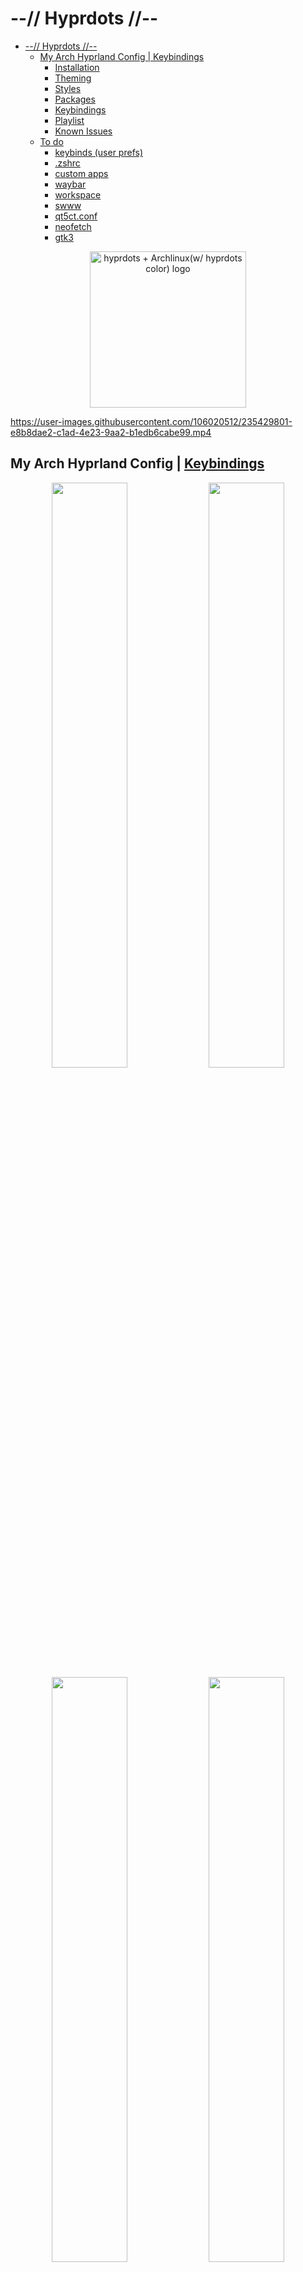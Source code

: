 # --// Hyprdots //--

- [--// Hyprdots //--](#---hyprdots---)
  - [My Arch Hyprland Config | Keybindings](#my-arch-hyprland-config--keybindings)
    - [Installation](#installation)
    - [Theming](#theming)
    - [Styles](#styles)
    - [Packages](#packages)
    - [Keybindings](#keybindings)
    - [Playlist](#playlist)
    - [Known Issues](#known-issues)
  - [To do](#to-do)
    - [keybinds (user prefs)](#keybinds-user-prefs)
    - [.zshrc](#zshrc)
    - [custom apps](#custom-apps)
    - [waybar](#waybar)
    - [workspace](#workspace)
    - [swww](#swww)
    - [qt5ct.conf](#qt5ctconf)
    - [neofetch](#neofetch)
    - [gtk3](#gtk3)

<p align="center">
  <img width="250" src="https://raw.githubusercontent.com/devckvargas/hyprdots/main/Source/assets/hyprdots_arch.png" alt="hyprdots + Archlinux(w/ hyprdots color) logo">
</p>

<https://user-images.githubusercontent.com/106020512/235429801-e8b8dae2-c1ad-4e23-9aa2-b1edb6cabe99.mp4>

## My Arch Hyprland Config | [Keybindings](#keybindings)

<p align="center">
    <img align="center" width="49%" src="https://raw.githubusercontent.com/devckvargas/hyprdots/main/Source/assets/showcase_1.png" /> <img align="center" width="49%" src="https://raw.githubusercontent.com/devckvargas/hyprdots/main/Source/assets/showcase_2.png" />
    <img align="center" width="49%" src="https://raw.githubusercontent.com/devckvargas/hyprdots/main/Source/assets/showcase_3.png" /> <img align="center" width="49%" src="https://raw.githubusercontent.com/devckvargas/hyprdots/main/Source/assets/showcase_4.png" />
</p>

### Installation

The installation script is made for Arch, but **may** work on some Arch based distros.
For Debian, please refer **Senshi111**'s version [here](https://github.com/Senshi111/debian-hyprland-hyprdots).
Tested on [EndeavourOS](https://endeavouros.com/) (current distro)

> **Warning**
>
> Install script will auto-detect nvidia card and install nvidia-dkms drivers for your kernel.
> Nvidia drm will be enabled in grub, so please [ensure](https://wiki.archlinux.org/title/NVIDIA) your nvidia card supports dkms drivers/hyprland.

After minimal Arch install (with grub), clone this repo -

```shell
sudo pacman -Sy git
git clone https://github.com/devckvargas/hyprdots ~/Hyprdots
cd ~/Hyprdots/Scripts
```

> **Note**
>
> Add apps you want to install (replace **nvim** with your own editor e.g. vim, code, kate)
>
> ```shell
>nvim ~/Hyprdots/Scripts/custom_apps.lst
>```
>
> Pass the file as a parameter to install it -
>
>```shell
>./install.sh custom_apps.lst
>```

Please **reboot after the install script completes and takes you to sddm login screen** (or black screen) for the first time.
For more details, please refer [installation.md](https://github.com/devckvargas/hyprdots/blob/main/installation.md)

### Theming

To add your own custom theme, please refer [theming.md](https://github.com/devckvargas/hyprdots/blob/main/theming.md)

- Available themes
  - [x] Catppuccin-Mocha
  - [x] Catppuccin-Latte
  - [x] Decay-Green
  - [x] Rosé-Pine
  - [x] Tokyo-Night
  - [x] Material-Sakura
  - [x] Graphite-Mono
  - [x] Cyberpunk-Edge
  - [ ] Gruvbox-Retro (maybe later)
  - [ ] Nordic-Blue (maybe later)

- Contributors themes
  - [x] Frosted-Glass by T-Crypt

| Catppuccin-Mocha |
| :-: |
| ![Mocha-screenshot#1](https://raw.githubusercontent.com/devckvargas/hyprdots/main/Source/assets/theme_mocha_1.png) |
| ![Mocha-screenshot#2](https://raw.githubusercontent.com/devckvargas/hyprdots/main/Source/assets/theme_mocha_2.png) |

| Catppuccin-Latte |
| :-: |
| ![Latte-screenshot#1](https://raw.githubusercontent.com/devckvargas/hyprdots/main/Source/assets/theme_latte_1.png) |
| ![Latte-screenshot#2](https://raw.githubusercontent.com/devckvargas/hyprdots/main/Source/assets/theme_latte_2.png) |

| Decay-Green |
| :-: |
| ![Decay-Green](https://raw.githubusercontent.com/devckvargas/hyprdots/main/Source/assets/theme_decay_1.png) |
| ![Decay-Green](https://raw.githubusercontent.com/devckvargas/hyprdots/main/Source/assets/theme_decay_2.png) |

| Rosé-Pine |
| :-: |
| ![Rosé-Pine](https://raw.githubusercontent.com/devckvargas/hyprdots/main/Source/assets/theme_rosine_1.png) |
| ![Rosé-Pine](https://raw.githubusercontent.com/devckvargas/hyprdots/main/Source/assets/theme_rosine_2.png) |

| Tokyo-Night |
| :-: |
| ![Tokyo-Night](https://raw.githubusercontent.com/devckvargas/hyprdots/main/Source/assets/theme_tokyo_1.png) |
| ![Tokyo-Night](https://raw.githubusercontent.com/devckvargas/hyprdots/main/Source/assets/theme_tokyo_2.png) |

| Material-Sakura |
| :-: |
| ![Material-Sakura](https://raw.githubusercontent.com/devckvargas/hyprdots/main/Source/assets/theme_maura_1.png) |
| ![Material-Sakura](https://raw.githubusercontent.com/devckvargas/hyprdots/main/Source/assets/theme_maura_2.png) |

| Graphite-Mono |
| :-: |
| ![Graphite-Mono](https://raw.githubusercontent.com/devckvargas/hyprdots/main/Source/assets/theme_graph_1.png) |
| ![Graphite-Mono](https://raw.githubusercontent.com/devckvargas/hyprdots/main/Source/assets/theme_graph_2.png) |

| Cyberpunk-Edge |
| :-: |
| ![Cyberpunk-Edge](https://raw.githubusercontent.com/devckvargas/hyprdots/main/Source/assets/theme_cedge_1.png) |
| ![Cyberpunk-Edge](https://raw.githubusercontent.com/devckvargas/hyprdots/main/Source/assets/theme_cedge_2.png) |

| Frosted-Glass |
| :-: |
| ![Frosted-Glass](https://raw.githubusercontent.com/devckvargas/hyprdots/main/Source/assets/theme_frosted_1.png) |
| ![Frosted-Glass](https://raw.githubusercontent.com/devckvargas/hyprdots/main/Source/assets/theme_frosted_2.png) |

### Styles

| Theme Select |
| :-: |
| ![Theme Select](https://raw.githubusercontent.com/devckvargas/hyprdots/main/Source/assets/theme_select.png) |

| Wallpaper Select |
| :-: |
| ![Wallpaper Select](https://raw.githubusercontent.com/devckvargas/hyprdots/main/Source/assets/walls_select.png) |

| Launcher Style Select |
| :-: |
| ![Launcher Style Select](https://raw.githubusercontent.com/devckvargas/hyprdots/main/Source/assets/rofi_style_sel.png) |

| Launcher Styles |
| :-: |
| ![rofi style#1](https://raw.githubusercontent.com/devckvargas/hyprdots/main/Source/assets/rofi_style_1.png) |
| ![rofi style#2](https://raw.githubusercontent.com/devckvargas/hyprdots/main/Source/assets/rofi_style_2.png) |
| ![rofi style#3](https://raw.githubusercontent.com/devckvargas/hyprdots/main/Source/assets/rofi_style_3.png) |
| ![rofi style#4](https://raw.githubusercontent.com/devckvargas/hyprdots/main/Source/assets/rofi_style_4.png) |
| ![rofi style#5](https://raw.githubusercontent.com/devckvargas/hyprdots/main/Source/assets/rofi_style_5.png) |
| ![rofi style#6](https://raw.githubusercontent.com/devckvargas/hyprdots/main/Source/assets/rofi_style_6.png) |
| ![rofi style#7](https://raw.githubusercontent.com/devckvargas/hyprdots/main/Source/assets/rofi_style_7.png) |
| ![rofi style#8](https://raw.githubusercontent.com/devckvargas/hyprdots/main/Source/assets/rofi_style_8.png) |

| Wlogout Menu |
| :-: |
| ![wlog style 1](https://raw.githubusercontent.com/devckvargas/hyprdots/main/Source/assets/wlog_style_1.png) |
| ![wlog style 2](https://raw.githubusercontent.com/devckvargas/hyprdots/main/Source/assets/wlog_style_2.png) |

| Game Launchers |
| :-: |
| ![game launch 1](https://raw.githubusercontent.com/devckvargas/hyprdots/main/Source/assets/game_launch_1.png) |
| ![game launch 2](https://raw.githubusercontent.com/devckvargas/hyprdots/main/Source/assets/game_launch_2.png) |
| ![game launch 3](https://raw.githubusercontent.com/devckvargas/hyprdots/main/Source/assets/game_launch_3.png) |
| ![game launch 4](https://raw.githubusercontent.com/devckvargas/hyprdots/main/Source/assets/game_launch_4.png) |

### Packages

| nvidia | |
| :-- | --- |
linux-headers | for main kernel (script will auto detect from /usr/lib/modules/)
linux-zen-headers | for zen kernel (script will auto detect from /usr/lib/modules/)
linux-lts-headers | for lts kernel (script will auto detect from /usr/lib/modules/)
nvidia-dkms | nvidia drivers (script will auto detect from lspci -k | grep -A 2 -E "(VGA|3D)")
nvidia-utils | nvidia drivers (script will auto detect from lspci -k | grep -A 2 -E "(VGA|3D)")

| tools | |
| :-- | --- |
pipewire | audio and video server
pipewire-alsa | for audio
pipewire-audio | for audio
pipewire-jack | for audio
pipewire-pulse | for audio
gst-plugin-pipewire | for audio
wireplumber | audio and video server
networkmanager | network manager
network-manager-applet | nm tray
bluez | for bluetooth
bluez-utils | for bluetooth
blueman | bt tray
brightnessctl | brightness control for laptop

| login | |
| :-- | --- |
sddm-git | display manager for login
qt5-wayland | for QT wayland XDP
qt6-wayland | for QT wayland XDP
qt5-quickcontrols | for sddm theme
qt5-quickcontrols2 | for sddm theme
qt5-graphicaleffects | for sddm theme

| hypr | |
| :-- | --- |
hyprland-git | main window manager (script will change this to hyprland-nvidia-git if nvidia card is detected)
dunst | graphical notification daemon
rofi-lbonn-wayland-git | app launcher
waybar-hyprland-git | status bar
swww | wallpaper app
swaylock-effects-git | lockscreen
swayidle | idle management daemon
wlogout | logout screen
grim | screenshot tool
slurp | selects region for screenshot/screenshare
swappy | screenshot editor
cliphist | clipboard manager

| dependencies | |
| :-- | --- |
polkit-kde-agent | authentication agent
xdg-desktop-portal-hyprland-git | XDG Desktop Portal
imagemagick | for kitty/neofetch image processing
qt5-imageformats | for dolphin thumbnails
pavucontrol | audio settings gui
pamixer | for waybar audio

| theming | |
| :-- | --- |
nwg-look | theming GTK apps
kvantum | theming QT apps
qt5ct | theming QT5 apps

| applications | |
| :-- | --- |
firefox | browser
kitty | terminal
neofetch | fetch tool
dolphin | kde file manager
visual-studio-code-bin | gui code editor
vim | text editor
ark | kde file archiver

| shell | |
| :-- | --- |
zsh | main shell
exa | colorful file lister
oh-my-zsh-git | for zsh plugins
zsh-theme-powerlevel10k-git | theme for zsh
zsh-syntax-highlighting-git | highlighting of commands
zsh-autosuggestions-git | see completion as you type
pokemon-colorscripts-git | display pokemon sprites

### Keybindings

| Keys | Action |
| :--  | :-- |
| `Super + Q` | quit active/focused window
| `Alt + F4` | quit active/focused window
| `Super + L` | lock screen
| `Super + Backspace` | logout menu
| `Super + Del` | quit hyprland session (logout w/out confirmation)
| `Super + SPACE` | toggle window on focus to float
| `Super + F` | toggle window on focus to fullscreen
| `SUPER + J` | toggle layout
| `Super + G` | toggle window group
| `Super + RETURN` / `(Numpad ENTER)` | launch terminal (kitty)
| `Super + E` | launch file explorer (dolphin)
| `Super + C` | launch editor (vscode)
| `Super + B` | launch browser (msedge)
| `Super + D` | launch desktop applications (rofi)
| `Super + Tab` | switch open applications (rofi)
| `Super + R` | browse system files (rofi)
| `fn + F9` | mute audio output (toggle)
| `fn + F10` `(hold)` | decrease volume
| `fn + F11` `(hold)` | increase volume
| `Super + Ctrl + ALT + ↓` `(hold)` | decrease volume for spotify
| `Super + Ctrl + ALT + ↑` `(hold)` | increase volume for spotify
| `Super + V` | clipboard history paste
| `Super + P` | screenshot snip
| `Super + Alt + P` | print current screen
| `Super + RightClick` `(drag)` | resize the window
| `Super + LeftClick` `(drag)` | change the window position
| `Super + MouseScroll` | cycle through workspaces
| `Super + Shift + ←→↑↓` `(hold)` | resize windows
| `Super + [0-9]` | switch to workspace [0-9]
| `Super + backtick` / `backquote` | switch to workspace [0]
| `Super + Shift + [0-9]` | move active window to workspace [0-9]
| `Super + Shift + backtick` / `backquote` | move active window to workspace [0]
| `Super + ALT + [0-9]` | move active window to workspace silently [0-9] (cursor won't follow)
| `Super + ALT + backtick` / `backquote` | move active window to workspace silently [0] (cursor won't follow)
| `Super + CTRL + S` | move window to special workspace
| `Super + CTRL + ←→↑↓` | move window around
| `Super + S` | toogle to special workspace
| `Super + Alt + G` | disable hypr effects for gamemode
| `Super + Alt + →` | next wallpaper
| `Super + Alt + ←` | previous wallpaper
| `Super + Alt + ↑` | next waybar mode
| `Super + Alt + ↓` | previous waybar mode
| `Super + ALT + D` | toggle (theme <//> wall) based colors
| `Super + ALT + T` | theme select menu
| `Super + ALT + W` | wallpaper select menu
| `Super + ALT + A` | rofi style select menu

### Playlist

| youtube (Prasanth Rangan) |
| --- |
| [![youtube video screenshot](https://raw.githubusercontent.com/devckvargas/hyprdots/main/Source/assets/yt_playlist.png)](https://www.youtube.com/watch?v=_nyStxAI75s&list=PLt8rU_ebLsc5yEHUVsAQTqokIBMtx3RFY) |

### Known Issues

- [ ] Few scaling issues with rofi configs, as they are created based on [prasanthrangan's](https://github.com/prasanthrangan/) ultrawide (21:9) display.
- [ ] Random lockscreen crash, refer <https://github.com/swaywm/sway/issues/7046>
- [ ] Waybar launching rofi breaks mouse input (added `sleep 0.1` as workaround), refer <https://github.com/Alexays/Waybar/issues/1850>
- [ ] Flatpak QT apps does not follow system theme

## To do

### keybinds (user prefs)

- [x] add backtick/backquote as an alternative to `0`
- [x] set PageUp/Down to cycle through workspaces
- [ ] add numpad numbers keybinds

### .zshrc

- [x] all pokemons from every generation appear
- [x] show pokemon names
- [x] add custom aliases

### custom apps

- [x] add pref apps
- [ ] setup tray (megasync, caprine)

### waybar

- [x] change workspace 10 icon to 󰓇

### workspace

- [x] always launch spotify to workspace 10

### swww

- [x] change default wallpaper on each theme

### qt5ct.conf

- [x] disable activate on singleclick

### neofetch

- [x] modify conf

### gtk3

- [x] set cursor size = 24
- [x] set font size = 11
